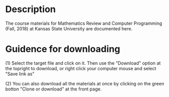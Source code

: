 # Description
The course materials for Mathematics Review and Computer Programming (Fall, 2018) at Kansas State University are documented here. 

# Guidence for downloading
 
 (1) Select the target file and click on it. Then use the "Download" option at the topright to download, or right click your computer mouse and select "Save link as"
 
 (2) You can also download all the materials at once by clicking on the green botton "Clone or download" at the front page. 


